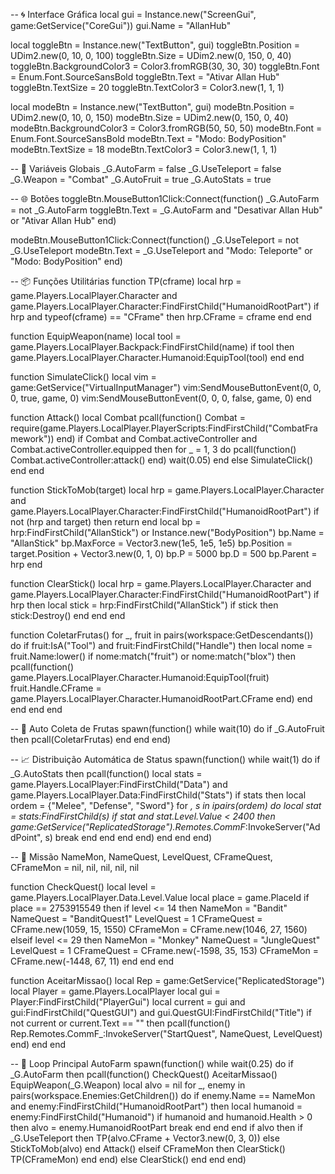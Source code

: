 -- 🌀 Interface Gráfica
local gui = Instance.new("ScreenGui", game:GetService("CoreGui"))
gui.Name = "AllanHub"

local toggleBtn = Instance.new("TextButton", gui)
toggleBtn.Position = UDim2.new(0, 10, 0, 100)
toggleBtn.Size = UDim2.new(0, 150, 0, 40)
toggleBtn.BackgroundColor3 = Color3.fromRGB(30, 30, 30)
toggleBtn.Font = Enum.Font.SourceSansBold
toggleBtn.Text = "Ativar Allan Hub"
toggleBtn.TextSize = 20
toggleBtn.TextColor3 = Color3.new(1, 1, 1)

local modeBtn = Instance.new("TextButton", gui)
modeBtn.Position = UDim2.new(0, 10, 0, 150)
modeBtn.Size = UDim2.new(0, 150, 0, 40)
modeBtn.BackgroundColor3 = Color3.fromRGB(50, 50, 50)
modeBtn.Font = Enum.Font.SourceSansBold
modeBtn.Text = "Modo: BodyPosition"
modeBtn.TextSize = 18
modeBtn.TextColor3 = Color3.new(1, 1, 1)

-- 🔧 Variáveis Globais
_G.AutoFarm = false
_G.UseTeleport = false
_G.Weapon = "Combat"
_G.AutoFruit = true
_G.AutoStats = true

-- 🌐 Botões
toggleBtn.MouseButton1Click:Connect(function()
    _G.AutoFarm = not _G.AutoFarm
    toggleBtn.Text = _G.AutoFarm and "Desativar Allan Hub" or "Ativar Allan Hub"
end)

modeBtn.MouseButton1Click:Connect(function()
    _G.UseTeleport = not _G.UseTeleport
    modeBtn.Text = _G.UseTeleport and "Modo: Teleporte" or "Modo: BodyPosition"
end)

-- 📦 Funções Utilitárias
function TP(cframe)
    local hrp = game.Players.LocalPlayer.Character and game.Players.LocalPlayer.Character:FindFirstChild("HumanoidRootPart")
    if hrp and typeof(cframe) == "CFrame" then
        hrp.CFrame = cframe
    end
end

function EquipWeapon(name)
    local tool = game.Players.LocalPlayer.Backpack:FindFirstChild(name)
    if tool then
        game.Players.LocalPlayer.Character.Humanoid:EquipTool(tool)
    end
end

function SimulateClick()
    local vim = game:GetService("VirtualInputManager")
    vim:SendMouseButtonEvent(0, 0, 0, true, game, 0)
    vim:SendMouseButtonEvent(0, 0, 0, false, game, 0)
end

function Attack()
    local Combat
    pcall(function()
        Combat = require(game.Players.LocalPlayer.PlayerScripts:FindFirstChild("CombatFramework"))
    end)
    if Combat and Combat.activeController and Combat.activeController.equipped then
        for _ = 1, 3 do
            pcall(function() Combat.activeController:attack() end)
            wait(0.05)
        end
    else
        SimulateClick()
    end
end

function StickToMob(target)
    local hrp = game.Players.LocalPlayer.Character and game.Players.LocalPlayer.Character:FindFirstChild("HumanoidRootPart")
    if not (hrp and target) then return end
    local bp = hrp:FindFirstChild("AllanStick") or Instance.new("BodyPosition")
    bp.Name = "AllanStick"
    bp.MaxForce = Vector3.new(1e5, 1e5, 1e5)
    bp.Position = target.Position + Vector3.new(0, 1, 0)
    bp.P = 5000
    bp.D = 500
    bp.Parent = hrp
end

function ClearStick()
    local hrp = game.Players.LocalPlayer.Character and game.Players.LocalPlayer.Character:FindFirstChild("HumanoidRootPart")
    if hrp then
        local stick = hrp:FindFirstChild("AllanStick")
        if stick then stick:Destroy() end
    end
end

function ColetarFrutas()
    for _, fruit in pairs(workspace:GetDescendants()) do
        if fruit:IsA("Tool") and fruit:FindFirstChild("Handle") then
            local nome = fruit.Name:lower()
            if nome:match("fruit") or nome:match("blox") then
                pcall(function()
                    game.Players.LocalPlayer.Character.Humanoid:EquipTool(fruit)
                    fruit.Handle.CFrame = game.Players.LocalPlayer.Character.HumanoidRootPart.CFrame
                end)
            end
        end
    end
end

-- 🍍 Auto Coleta de Frutas
spawn(function()
    while wait(10) do
        if _G.AutoFruit then
            pcall(ColetarFrutas)
        end
    end
end)

-- 📈 Distribuição Automática de Status
spawn(function()
	while wait(1) do
		if _G.AutoStats then
			pcall(function()
				local stats = game.Players.LocalPlayer:FindFirstChild("Data") and game.Players.LocalPlayer.Data:FindFirstChild("Stats")
				if stats then
					local ordem = {"Melee", "Defense", "Sword"}
					for _, s in ipairs(ordem) do
						local stat = stats:FindFirstChild(s)
						if stat and stat.Level.Value < 2400 then
							game:GetService("ReplicatedStorage").Remotes.CommF_:InvokeServer("AddPoint", s)
							break
						end
					end
				end
			end)
		end
	end
end)

-- 🧭 Missão
NameMon, NameQuest, LevelQuest, CFrameQuest, CFrameMon = nil, nil, nil, nil, nil

function CheckQuest()
    local level = game.Players.LocalPlayer.Data.Level.Value
    local place = game.PlaceId
    if place == 2753915549 then
        if level <= 14 then
            NameMon = "Bandit"
            NameQuest = "BanditQuest1"
            LevelQuest = 1
            CFrameQuest = CFrame.new(1059, 15, 1550)
            CFrameMon = CFrame.new(1046, 27, 1560)
        elseif level <= 29 then
            NameMon = "Monkey"
            NameQuest = "JungleQuest"
            LevelQuest = 1
            CFrameQuest = CFrame.new(-1598, 35, 153)
            CFrameMon = CFrame.new(-1448, 67, 11)
        end
    end
end

function AceitarMissao()
    local Rep = game:GetService("ReplicatedStorage")
    local Player = game.Players.LocalPlayer
    local gui = Player:FindFirstChild("PlayerGui")
    local current = gui and gui:FindFirstChild("QuestGUI") and gui.QuestGUI:FindFirstChild("Title")
    if not current or current.Text == "" then
        pcall(function()
            Rep.Remotes.CommF_:InvokeServer("StartQuest", NameQuest, LevelQuest)
        end)
    end
end

-- 🔁 Loop Principal AutoFarm
spawn(function()
    while wait(0.25) do
        if _G.AutoFarm then
            pcall(function()
                CheckQuest()
                AceitarMissao()
                EquipWeapon(_G.Weapon)
                local alvo = nil
                for _, enemy in pairs(workspace.Enemies:GetChildren()) do
                    if enemy.Name == NameMon and enemy:FindFirstChild("HumanoidRootPart") then
                        local humanoid = enemy:FindFirstChild("Humanoid")
                        if humanoid and humanoid.Health > 0 then
                            alvo = enemy.HumanoidRootPart
                            break
                        end
                    end
                end
                if alvo then
                    if _G.UseTeleport then
                        TP(alvo.CFrame + Vector3.new(0, 3, 0))
                    else
                        StickToMob(alvo)
                    end
                    Attack()
                elseif CFrameMon then
                    ClearStick()
                    TP(CFrameMon)
                end
            end)
        else
            ClearStick()
        end
    end
end)

